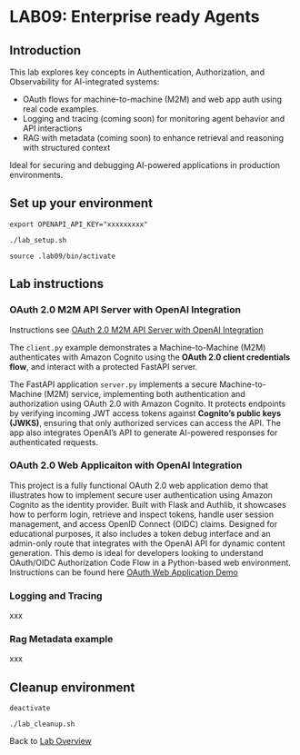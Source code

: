 # LAB09: Enterprise ready Agents
## Introduction
This lab explores key concepts in Authentication, Authorization, and Observability for AI-integrated systems:
- OAuth flows for machine-to-machine (M2M) and web app auth using real code examples.
- Logging and tracing (coming soon) for monitoring agent behavior and API interactions
- RAG with metadata (coming soon) to enhance retrieval and reasoning with structured context

Ideal for securing and debugging AI-powered applications in production environments.
## Set up your environment
```
export OPENAPI_API_KEY="xxxxxxxxx"
```
```
./lab_setup.sh
```
```
source .lab09/bin/activate
```
## Lab instructions
### OAuth 2.0 M2M API Server with OpenAI Integration
Instructions see [OAuth 2.0 M2M API Server with OpenAI Integration](https://github.com/kubiosec-ai/openai-oauth-demo/)<br>

The `client.py` example demonstrates a Machine-to-Machine (M2M) authenticates with Amazon Cognito using the **OAuth 2.0 client credentials flow**, and interact with a protected FastAPI server. 

The FastAPI application `server.py` implements a secure Machine-to-Machine (M2M) service, implementing both authentication and authorization using OAuth 2.0 with Amazon Cognito. It protects endpoints by verifying incoming JWT access tokens against **Cognito’s public keys (JWKS)**, ensuring that only authorized services can access the API. The app also integrates OpenAI’s API to generate AI-powered responses for authenticated requests. 


### OAuth 2.0 Web Applicaiton with OpenAI Integration
This project is a fully functional OAuth 2.0 web application demo that illustrates how to implement secure user authentication using Amazon Cognito as the identity provider. Built with Flask and Authlib, it showcases how to perform login, retrieve and inspect tokens, handle user session management, and access OpenID Connect (OIDC) claims. Designed for educational purposes, it also includes a token debug interface and an admin-only route that integrates with the OpenAI API for dynamic content generation. This demo is ideal for developers looking to understand OAuth/OIDC Authorization Code Flow in a Python-based web environment.
Instructions can be found here [OAuth Web Application Demo](https://github.com/kubiosec-codecamp/oauth-web-app.git)

### Logging and Tracing
xxx


### Rag Metadata example
xxx

## Cleanup environment
```
deactivate
```
```
./lab_cleanup.sh
```
Back to [Lab Overview](https://github.com/kubiosec-agentic/agentic-labs/blob/master/README.md#-lab-overview)
